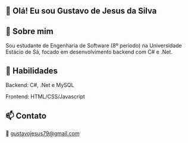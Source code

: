 ## 👋 Olá! Eu sou Gustavo de Jesus da Silva

## 💼 Sobre mim

Sou estudante de Engenharia de Software (8º período) na Universidade Estácio de Sá, focado em desenvolvimento backend com C# e .Net. 

## 🚀 Habilidades

Backend: C#, .Net e MySQL

Frontend: HTML/CSS/Javascript

## 📫 Contato

📧 gustavojesus79@gmail.com
